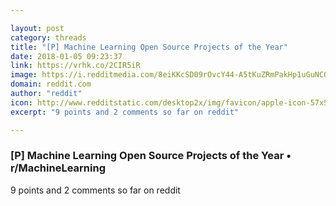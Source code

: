 ```yaml
---

layout: post
category: threads
title: "[P] Machine Learning Open Source Projects of the Year"
date: 2018-01-05 09:23:37
link: https://vrhk.co/2CIR5iR
image: https://i.redditmedia.com/8eiKKcSD09rOvcY44-A5tKuZRmPakHp1uGuNC0teNRY.jpg?w=320&s=8cc81504b033c8a20c1b40dd118ac9ab
domain: reddit.com
author: "reddit"
icon: http://www.redditstatic.com/desktop2x/img/favicon/apple-icon-57x57.png
excerpt: "9 points and 2 comments so far on reddit"

---
```


### [P] Machine Learning Open Source Projects of the Year • r/MachineLearning

9 points and 2 comments so far on reddit